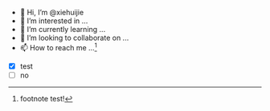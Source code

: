 - 👋 Hi, I’m @xiehuijie
- 👀 I’m interested in ...
- 🌱 I’m currently learning ...
- 💞️ I’m looking to collaborate on ...
- 📫 How to reach me ...[^test]
- [x] test
- [ ] no
[^test]: footnote test!
<!---
xiehuijie/xiehuijie is a ✨ special ✨ repository because its `README.md` (this file) appears on your GitHub profile.
You can click the Preview link to take a look at your changes.
--->
